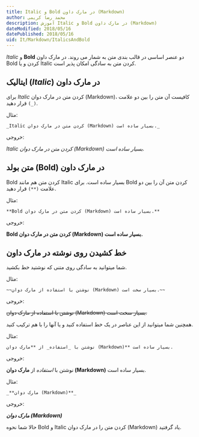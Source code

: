 ```yaml
---
title: Italic و Bold در مارک داون (Markdown)  
author: محمد رضا کریمی  
description: آموزش Italic و Bold در مارک داون (Markdown)  
dateModified: 2018/05/16  
datePublished: 2018/05/16  
uid: It/Markdown/ItalicsAndBold  
---
```


_Italic_ و **Bold** دو عنصر اساسی در قالب بندی متن به شمار می روند. در مارک داون Bold کردن و یا Italic کردن متن به سادگی امکان پذیر است.

## ایتالیک (_Italic_) در مارک داون

برای _Italic_ کردن متن در مارک دوان (Markdown)،  کافیست آن متن را بین دو علامت `(_)` قرار دهید.

مثال:

```
_Italic کردن متن در مارک دوان (Markdown) بسیار ساده است._
```

خروجی:

_Italic کردن متن در مارک دوان (Markdown) بسیار ساده است._

## متن بولد (**Bold**) در مارک داون

Bold کردن متن هم مانند Italic بسیار ساده است. برای Bold کردن متن آن را بین دو علامت `(**)` قرار دهید.

مثال:

```
**Bold کردن متن در مارک دوان (Markdown) بسیار ساده است.**
```

خروجی:

**Bold کردن متن در مارک دوان (Markdown) بسیار ساده است.**

## خط کشیدن روی نوشته در مارک داون

 شما میتوانید به سادگی روی متنی که نوشتید خط بکشید.

مثال:

```
~~نوشتن با استفاده از مارک دوان (Markdown) بسیار سخت است.~~
```

خروجی:

~~نوشتن با استفاده از مارک دوان (Markdown) بسیار سخت است.~~


همچنین شما میتوانید از این عناصر در یک خط استفاده کنید و یا آنها را با هم ترکیب کنید.

مثال:

```
نوشتن با _استفاده_ از **مارک دوان (Markdown)** بسیار ساده است.
```

خروجی:

نوشتن با _استفاده_ از **مارک دوان (Markdown)** بسیار ساده است.

مثال:

```
_**مارک دوان (Markdown)**_
```

خروجی:

_**مارک دوان (Markdown)**_

حالا شما نحوه Bold و Italic کردن متن را در مارک دوان (Markdown) یاد گرفتید.
